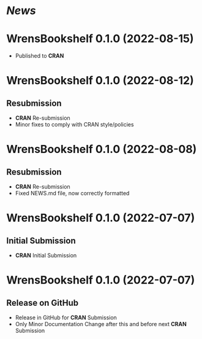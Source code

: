 # *News*

# WrensBookshelf 0.1.0 (2022-08-15)

* Published to **CRAN**

# WrensBookshelf 0.1.0 (2022-08-12)

## Resubmission

* **CRAN** Re-submission
* Minor fixes to comply with CRAN style/policies

# WrensBookshelf 0.1.0 (2022-08-08)

## Resubmission

* **CRAN** Re-submission
* Fixed NEWS.md file, now correctly formatted

# WrensBookshelf 0.1.0 (2022-07-07)

## Initial Submission

* **CRAN** Initial Submission

# WrensBookshelf 0.1.0 (2022-07-07)

## Release on GitHub

* Release in GitHub for **CRAN** Submission
* Only Minor Documentation Change after this and before next **CRAN** Submission
